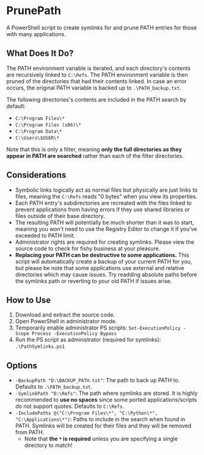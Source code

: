 # PrunePath

A PowerShell script to create symlinks for and prune PATH entries for those with many applications.

## What Does It Do?

The PATH environment variable is iterated, and each directory's contents are recursively linked to `C:\Refs`. The PATH environment
variable is then pruned of the directories that had their contents linked. In case an error occurs, the original PATH variable is
backed up to `.\PATH_backup.txt`.

The following directories's contents are included in the PATH search by default:

* `C:\Program Files\*`
* `C:\Program Files (x86)\*`
* `C:\Program Data\*`
* `C:\Users\$USER\*`

Note that this is only a filter, meaning **only the full directories as they appear in PATH are searched** rather than each of the filter directories.

## Considerations

* Symbolic links logically act as normal files but physically are just links to files, meaning the `C:\Refs` reads "0 bytes" when you view its properties.
* Each PATH entry's subdirectories are recreated with the files linked to prevent applications from having errors if they use shared libraries or files outside of their base directory.
* The resulting PATH will potentially be much shorter than it was to start, meaning you won't need to use the Registry Editor to change it if you've exceeded to PATH limit.
* Administrator rights are required for creating symlinks. Please view the source code to check for fishy business at your pleasure.
* **Replacing your PATH can be destructive to some applications.** This script will automatically create a backup of your current
PATH for you, but please be note that some applications use external and relative directories which may cause issues. Try readding
absolute paths before the symlinks path or reverting to your old PATH if issues arise.

## How to Use

1. Download and extract the source code.
2. Open PowerShell in administrator mode.
3. Temporarily enable administrator PS scripts: `Set-ExecutionPolicy -Scope Process -ExecutionPolicy Bypass`
4. Run the PS script as administrator (required for symlinks): `.\PathSymlinks.ps1`

## Options

* `-BackupPath "D:\BACKUP_PATH.txt"`: The path to back up PATH to. Defaults to `.\PATH_backup.txt`.
* `-SymlinkPath "D:\Refs"`: The path where symlinks are stored. It is highly recommended to **use no spaces** since some ported applications/scripts do not support quotes. Defaults to `C:\Refs`.
* `-IncludePaths @("C:\Program Files\*", "C:\Python\*", "C:\Applications\*")`: Paths to include in the search when found in PATH. Symlinks will be created for their files and they will be removed from PATH.
  * Note that **the `*` is required** unless you are specifying a single directory to match!

